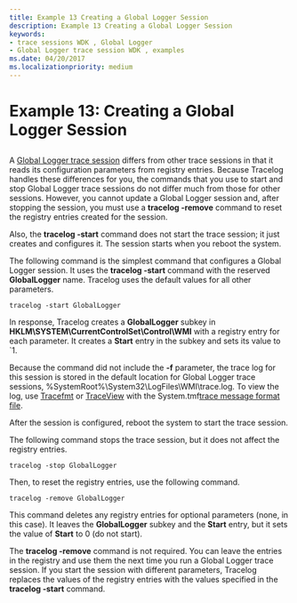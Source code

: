```yaml
---
title: Example 13 Creating a Global Logger Session
description: Example 13 Creating a Global Logger Session
keywords:
- trace sessions WDK , Global Logger
- Global Logger trace session WDK , examples
ms.date: 04/20/2017
ms.localizationpriority: medium
---
```


# Example 13: Creating a Global Logger Session


## <span id="ddk_controlling_a_global_logger_session_tools"></span><span id="DDK_CONTROLLING_A_GLOBAL_LOGGER_SESSION_TOOLS"></span>


A [Global Logger trace session](global-logger-trace-session.md) differs from other trace sessions in that it reads its configuration parameters from registry entries. Because Tracelog handles these differences for you, the commands that you use to start and stop Global Logger trace sessions do not differ much from those for other sessions. However, you cannot update a Global Logger session and, after stopping the session, you must use a **tracelog -remove** command to reset the registry entries created for the session.

Also, the **tracelog -start** command does not start the trace session; it just creates and configures it. The session starts when you reboot the system.

The following command is the simplest command that configures a Global Logger session. It uses the **tracelog -start** command with the reserved **GlobalLogger** name. Tracelog uses the default values for all other parameters.

```
tracelog -start GlobalLogger
```

In response, Tracelog creates a **GlobalLogger** subkey in **HKLM\\SYSTEM\\CurrentControlSet\\Control\\WMI** with a registry entry for each parameter. It creates a **Start** entry in the subkey and sets its value to \`1.

Because the command did not include the **-f** parameter, the trace log for this session is stored in the default location for Global Logger trace sessions, %SystemRoot%\\System32\\LogFiles\\WMI\\trace.log. To view the log, use [Tracefmt](tracefmt.md) or [TraceView](traceview.md) with the System.tmf[trace message format file](trace-message-format-file.md).

After the session is configured, reboot the system to start the trace session.

The following command stops the trace session, but it does not affect the registry entries.

```
tracelog -stop GlobalLogger
```

Then, to reset the registry entries, use the following command.

```
tracelog -remove GlobalLogger
```

This command deletes any registry entries for optional parameters (none, in this case). It leaves the **GlobalLogger** subkey and the **Start** entry, but it sets the value of **Start** to 0 (do not start).

The **tracelog -remove** command is not required. You can leave the entries in the registry and use them the next time you run a Global Logger trace session. If you start the session with different parameters, Tracelog replaces the values of the registry entries with the values specified in the **tracelog -start** command.

 

 





